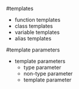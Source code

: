 

#templates
+ function templates
+ class templates
+ variable templates
+ alias templates

#template parameters
+ template parameters
  + type parameter
  + non-type parameter
  + template parameter 
